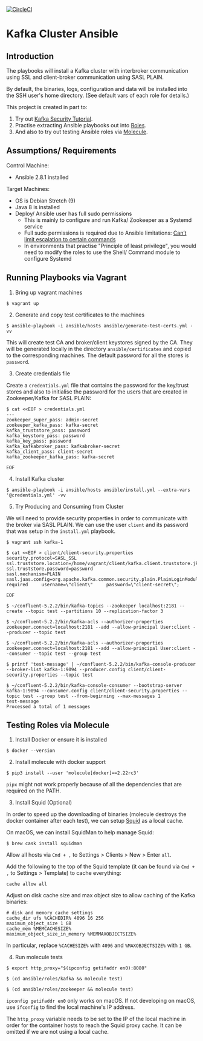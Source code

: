 [![CircleCI](https://circleci.com/gh/adyang/kafka-cluster-ansible.svg?style=svg)](https://circleci.com/gh/adyang/kafka-cluster-ansible)

# Kafka Cluster Ansible
## Introduction
The playbooks will install a Kafka cluster with interbroker communication using SSL and client-broker communication using SASL PLAIN.

By default, the binaries, logs, configuration and data will be installed into the SSH user's home directory. (See default vars of each role for details.)

This project is created in part to:
1. Try out [Kafka Security Tutorial](https://docs.confluent.io/current/tutorials/security_tutorial.html).
2. Practise extracting Ansible playbooks out into [Roles](https://docs.ansible.com/ansible/latest/user_guide/playbooks_reuse_roles.html).
3. And also to try out testing Ansible roles via [Molecule](https://molecule.readthedocs.io/en/stable/).

## Assumptions/ Requirements
Control Machine:
* Ansible 2.8.1 installed

Target Machines:
* OS is Debian Stretch (9)
* Java 8 is installed
* Deploy/ Ansible user has full sudo permissions
  - This is mainly to configure and run Kafka/ Zookeeper as a Systemd service
  - Full sudo permissions is required due to Ansible limitations: [Can’t limit escalation to certain commands](https://docs.ansible.com/ansible/latest/user_guide/become.html#can-t-limit-escalation-to-certain-commands)
  - In environments that practise "Principle of least privilege", you would need to modify the roles to use the Shell/ Command module to configure Systemd

## Running Playbooks via Vagrant
1. Bring up vagrant machines
```console
$ vagrant up
```

2. Generate and copy test certificates to the machines
```console
$ ansible-playbook -i ansible/hosts ansible/generate-test-certs.yml -vv
```
This will create test CA and broker/client keystores signed by the CA. They will be generated locally in the directory `ansible/certificates` and copied to the corresponding machines. The default password for all the stores is `password`.

3. Create credentials file

Create a `credentials.yml` file that contains the password for the key/trust stores and also to initialise the password for the users that are created in Zookeeper/Kafka for SASL PLAIN:
```console
$ cat <<EOF > credentials.yml
---
zookeeper_super_pass: admin-secret
zookeeper_kafka_pass: kafka-secret
kafka_truststore_pass: password
kafka_keystore_pass: password
kafka_key_pass: password
kafka_kafkabroker_pass: kafkabroker-secret
kafka_client_pass: client-secret
kafka_zookeeper_kafka_pass: kafka-secret

EOF
```

4. Install Kafka cluster
```console
$ ansible-playbook -i ansible/hosts ansible/install.yml --extra-vars '@credentials.yml' -vv
```

5. Try Producing and Consuming from Cluster

We will need to provide security properties in order to communicate with the broker via SASL PLAIN. We can use the user `client` and its password that was setup in the `install.yml` playbook.

```console
$ vagrant ssh kafka-1

$ cat <<EOF > client/client-security.properties
security.protocol=SASL_SSL
ssl.truststore.location=/home/vagrant/client/kafka.client.truststore.jks
ssl.truststore.password=password
sasl.mechanism=PLAIN
sasl.jaas.config=org.apache.kafka.common.security.plain.PlainLoginModule required     username=\"client\"     password=\"client-secret\";

EOF

$ ~/confluent-5.2.2/bin/kafka-topics --zookeeper localhost:2181 --create --topic test --partitions 10 --replication-factor 3

$ ~/confluent-5.2.2/bin/kafka-acls --authorizer-properties zookeeper.connect=localhost:2181 --add --allow-principal User:client --producer --topic test

$ ~/confluent-5.2.2/bin/kafka-acls --authorizer-properties zookeeper.connect=localhost:2181 --add --allow-principal User:client --consumer --topic test --group test

$ printf 'test-message' | ~/confluent-5.2.2/bin/kafka-console-producer --broker-list kafka-1:9094 --producer.config client/client-security.properties --topic test

$ ~/confluent-5.2.2/bin/kafka-console-consumer --bootstrap-server kafka-1:9094 --consumer.config client/client-security.properties --topic test --group test --from-beginning --max-messages 1
test-message
Processed a total of 1 messages
```

## Testing Roles via Molecule
1. Install Docker or ensure it is installed
```console
$ docker --version
```

2. Install molecule with docker support
```console
$ pip3 install --user 'molecule[docker]==2.22rc3'
```
`pipx` might not work properly because of all the dependencies that are required on the PATH.

3. Install Squid (Optional)

In order to speed up the downloading of binaries (molecule destroys the docker container after each test), we can setup [Squid](http://www.squid-cache.org/) as a local cache.

On macOS, we can install SquidMan to help manage Squid:
```console
$ brew cask install squidman
```

Allow all hosts via `Cmd + ,` to Settings > Clients > New > Enter `all`.

Add the following to the top of the Squid template (it can be found via `Cmd + ,` to Settings > Template) to cache everything:
```
cache allow all
```
Adjust on disk cache size and max object size to allow caching of the Kafka binaries:
```
# disk and memory cache settings
cache_dir ufs %CACHEDIR% 4096 16 256
maximum_object_size 1 GB
cache_mem %MEMCACHESIZE%
maximum_object_size_in_memory %MEMMAXOBJECTSIZE%
```
In particular, replace `%CACHESIZE%` with `4096` and `%MAXOBJECTSIZE%` with `1 GB`.

4. Run molecule tests
```console
$ export http_proxy="$(ipconfig getifaddr en0):8080"

$ (cd ansible/roles/kafka && molecule test)

$ (cd ansible/roles/zookeeper && molecule test)
```
`ipconfig getifaddr en0` only works on macOS. If not developing on macOS, use `ifconfig` to find the local machine's IP address.

The `http_proxy` variable needs to be set to the IP of the local machine in order for the container hosts to reach the Squid proxy cache. It can be omitted if we are not using a local cache.

